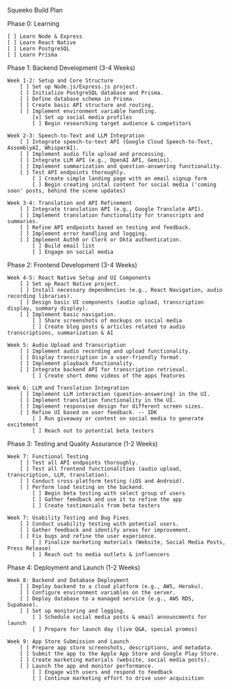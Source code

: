 Squeeko Build Plan

Phase 0: Learning

    [ ] Learn Node & Express
    [ ] Learn React Native
    [ ] Learn PostgreSQL
    [ ] Learn Prisma


Phase 1: Backend Development (3-4 Weeks)

    Week 1-2: Setup and Core Structure
        [ ] Set up Node.js/Express.js project.
        [ ] Initialize PostgreSQL database and Prisma.
        [ ] Define database schema in Prisma.
        [ ] Create basic API structure and routing.
        [ ] Implement environment variable handling.
            [x] Set up social media profiles
            [ ] Begin researching target audience & competitors

    Week 2-3: Speech-to-Text and LLM Integration
        [ ] Integrate speech-to-text API (Google Cloud Speech-to-Text, AssemblyAI, WhisperAI).
        [ ] Implement audio file upload and processing.
        [ ] Integrate LLM API (e.g., OpenAI API, Gemini).
        [ ] Implement summarization and question-answering functionality.
        [ ] Test API endpoints thoroughly.
            [ ] Create simple landing page with an email signup form
            [ ] Begin creating inital content for social media ('coming soon' posts, behind the scene updates)

    Week 3-4: Translation and API Refinement
        [ ] Integrate translation API (e.g., Google Translate API).
        [ ] Implement translation functionality for transcripts and summaries.
        [ ] Refine API endpoints based on testing and feedback.
        [ ] Implement error handling and logging.
        [ ] Implement Auth0 or Clerk or Okta authentication.
            [ ] Build email list
            [ ] Engage on social media

Phase 2: Frontend Development (3-4 Weeks)

    Week 4-5: React Native Setup and UI Components
        [ ] Set up React Native project.
        [ ] Install necessary dependencies (e.g., React Navigation, audio recording libraries).
        [ ] Design basic UI components (audio upload, transcription display, summary display).
        [ ] Implement basic navigation.
            [ ] Share screenshots of mockups on social media
            [ ] Create blog posts & articles related to audio transcriptions, summarization & AI

    Week 5: Audio Upload and Transcription
        [ ] Implement audio recording and upload functionality.
        [ ] Display transcription in a user-friendly format.
        [ ] Implement playback functionality.
        [ ] Integrate backend API for transcription retrieval.
            [ ] Create short demo videos of the apps features

    Week 6: LLM and Translation Integration
        [ ] Implement LLM interaction (question-answering) in the UI.
        [ ] Implement translation functionality in the UI.
        [ ] Implement responsive design for different screen sizes. 
        [ ] Refine UI based on user feedback. -- IDK
            [ ] Run giveaway or contest on social media to generate excitement
            [ ] Reach out to potential beta testers


Phase 3: Testing and Quality Assurance (1-2 Weeks)

    Week 7: Functional Testing
        [ ] Test all API endpoints thoroughly.
        [ ] Test all frontend functionalities (audio upload, transcription, LLM, translation).
        [ ] Conduct cross-platform testing (iOS and Android).
        [ ] Perform load testing on the backend.
            [ ] Begin beta testing with select group of users
            [ ] Gather feedback and use it to refine the app
            [ ] Create testimonials from beta testers

    Week 7: Usability Testing and Bug Fixes
        [ ] Conduct usability testing with potential users.
        [ ] Gather feedback and identify areas for improvement.
        [ ] Fix bugs and refine the user experience.
            [ ] Finalize marketing materials (Website, Social Media Posts, Press Release)
            [ ] Reach out to media outlets & influencers


Phase 4: Deployment and Launch (1-2 Weeks)

    Week 8: Backend and Database Deployment
        [ ] Deploy backend to a cloud platform (e.g., AWS, Heroku).
        [ ] Configure environment variables on the server.
        [ ] Deploy database to a managed service (e.g., AWS RDS, Supabase).
        [ ] Set up monitoring and logging.
            [ ] Schedule social media posts & email announcments for launch
            [ ] Prepare for launch day (live Q&A, special promos)

    Week 9: App Store Submission and Launch
        [ ] Prepare app store screenshots, descriptions, and metadata.
        [ ] Submit the app to the Apple App Store and Google Play Store.
        [ ] Create marketing materials (website, social media posts).
        [ ] Launch the app and monitor performance.
            [ ] Engage with users and respond to feedback
            [ ] Continue marketing effort to drive user acquisition